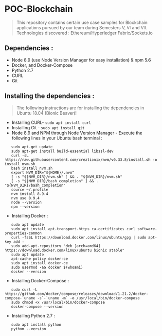# POC-Blockchain
> This repository contains certain use case samples for Blockchain applications pursued by our team during Semesters V, VI and VII. Technologies discovered :  Ethereum/Hyperledger Fabric/Sockets.io

## Dependencies : 
- Node 8.9 (use Node Version Manager for easy installation) & npm 5.6
- Docker, and Docker-Compose
- Python 2.7
- CURL
- Git

## Installing the dependencies : 
> The following instructions are for installing the dependencies in Ubuntu 18.04 (Bionic Beaver)!
- Installing CURL-
``` sudo apt install curl ```
- Installing Git - 
``` sudo apt install git ```
- Node 8.9 and NPM through Node Version Manager -
Execute the following lines in your Ubuntu bash terminal :
```
   sudo apt-get update
   sudo apt-get install build-essential libssl-dev
   curl -sL https://raw.githubusercontent.com/creationix/nvm/v0.33.8/install.sh -o install_nvm.sh
   bash install_nvm.sh
   export NVM_DIR="${HOME}/.nvm"
   [ -s "${NVM_DIR}/nvm.sh" ] && . "${NVM_DIR}/nvm.sh"
   [ -s "${NVM_DIR}/bash_completion" ] && . "${NVM_DIR}/bash_completion"
   source ~/.profile
   nvm install 8.9.4
   nvm use 8.9.4
   node --version
   npm --version
```
- Installing Docker : 
```
   sudo apt update
   sudo apt install apt-transport-https ca-certificates curl software-properties-common
   curl -fsSL https://download.docker.com/linux/ubuntu/gpg | sudo apt-key add -
   sudo add-apt-repository "deb [arch=amd64] https://download.docker.com/linux/ubuntu bionic stable"
   sudo apt update
   apt-cache policy docker-ce
   sudo apt install docker-ce
   sudo usermod -aG docker $(whoami)
   docker --version
```
- Installing Docker-Compose : 
```
   sudo curl -L https://github.com/docker/compose/releases/download/1.21.2/docker-compose-`uname -s`-`uname -m` -o /usr/local/bin/docker-compose
   sudo chmod +x /usr/local/bin/docker-compose
   docker-compose --version
```
- Installing Python 2.7 : 
``` 
   sudo apt install python
   python --version
```
